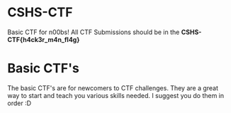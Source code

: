 # CSHS-CTF
Basic CTF for n00bs! 
All CTF Submissions should be in the **CSHS-CTF{h4ck3r_m4n_fl4g}**

# Basic CTF's
The basic CTF's are for newcomers to CTF challenges. They are a great way to start and teach you various skills needed.
I suggest you do them in order :D
